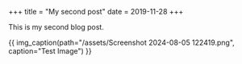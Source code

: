 +++
title = "My second post"
date = 2019-11-28
+++

This is my second blog post.

{{ img_caption(path="/assets/Screenshot 2024-08-05 122419.png", caption="Test Image") }}